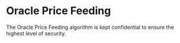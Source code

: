 # Oracle Price Feeding

The Oracle Price Feeding algorithm is kept confidential to ensure the highest level of security.

